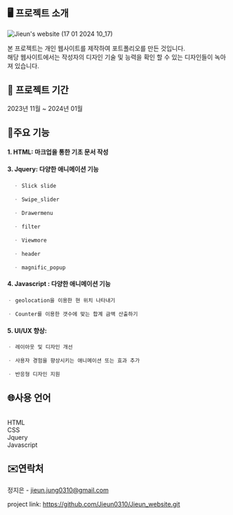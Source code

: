 ## 🖥 프로젝트 소개


![Jieun's website (17 01 2024 10_17)](https://github.com/Jieun0310/Jieun_website/assets/109771820/892bb0b2-ab83-42a6-ab36-4073b477fd25)


본 프로젝트는 개인 웹사이트를 제작하여 포트폴리오를 만든 것입니다. <br> 해당 웹사이트에서는 작성자의 디자인 기술 및 능력을 확인 할 수 있는 디자인들이 녹아져 있습니다.



## 📆 프로젝트 기간
2023년 11월 ~ 2024년 01월



## 📌주요 기능

#### 1. HTML: 마크업을 통한 기초 문서 작성
#### 3. Jquery: 다양한 애니메이션 기능
      ㆍ Slick slide
      
      ㆍ Swipe_slider
      
      ㆍ Drawermenu
      
      ㆍ filter
      
      ㆍ Viewmore
      
      ㆍ header
      
      ㆍ magnific_popup
      
#### 4. Javascript : 다양한 애니메이션 기능
    ㆍ geolocation을 이용한 현 위치 나타내기
    
    ㆍ Counter를 이용한 갯수에 맞는 합계 금액 산출하기
#### 5. UI/UX 향상:
    ㆍ 레이아웃 및 디자인 개선
    
    ㆍ 사용자 경험을 향상시키는 애니메이션 또는 효과 추가
    
    ㆍ 반응형 디자인 지원

## 🌐사용 언어

<br> HTML
<br> CSS
<br> Jquery
<br> Javascript

## ✉️연락처

정지은 - jieun.jung0310@gmail.com

project link:
<https://github.com/Jieun0310/Jieun_website.git>
